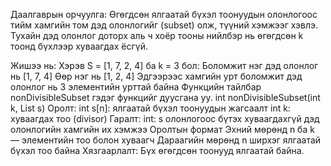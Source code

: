Даалгаврын орчуулга:
Өгөгдсөн ялгаатай бүхэл тоонуудын олонлогоос тийм хамгийн том дэд олонлогийг (subset) олж, түүний хэмжээг хэвлэ. Тухайн дэд олонлог доторх аль ч хоёр тооны нийлбэр нь өгөгдсөн k тоонд бүхлээр хуваагдах ёсгүй.

Жишээ нь: Хэрэв S = [1, 7, 2, 4] ба k = 3 бол: Боломжит нэг дэд олонлог нь [1, 7, 4] Өөр нэг нь [1, 2, 4] Эдгээрээс хамгийн урт боломжит дэд олонлог нь 3 элементийн урттай байна Функцийн тайлбар nonDivisibleSubset гэдэг функцийг дуусгана уу. int nonDivisibleSubset(int k, List s) Оролт: int s[n]: ялгаатай бүхэл тоонуудын жагсаалт int k: хуваагдах тоо (divisor) Гаралт: int: s олонлогоос бүтэх хуваагдахгүй дэд олонлогийн хамгийн их хэмжээ Оролтын формат Эхний мөрөнд n ба k — элементийн тоо болон хуваагч Дараагийн мөрөнд n ширхэг ялгаатай бүхэл тоо байна Хязгаарлалт: Бүх өгөгдсөн тоонууд ялгаатай байна.